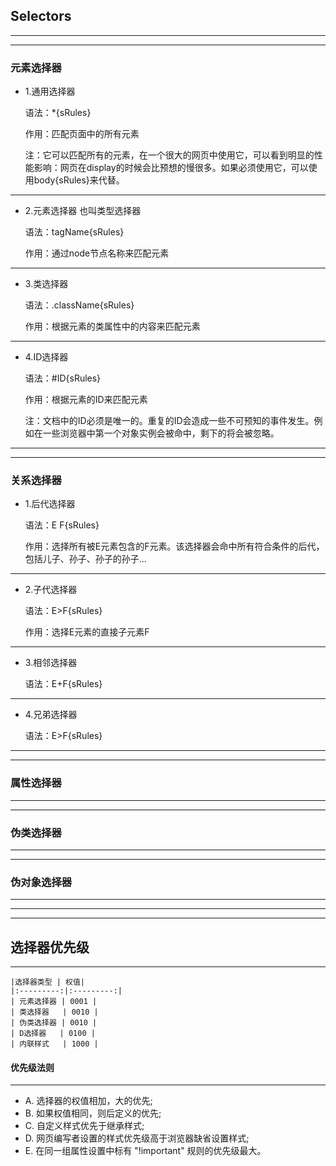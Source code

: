 ## Selectors
----
----
### 元素选择器
- 1.通用选择器
    
    语法：*{sRules}
    
    作用：匹配页面中的所有元素
    
    注：它可以匹配所有的元素，在一个很大的网页中使用它，可以看到明显的性能影响：网页在display的时候会比预想的慢很多。如果必须使用它，可以使用body{sRules}来代替。
----
- 2.元素选择器
    也叫类型选择器
    
    语法：tagName{sRules}
    
    作用：通过node节点名称来匹配元素
----
- 3.类选择器
    
    语法：.className{sRules}
    
    作用：根据元素的类属性中的内容来匹配元素
----
- 4.ID选择器
    
    语法：#ID{sRules}
    
    作用：根据元素的ID来匹配元素
    
    注：文档中的ID必须是唯一的。重复的ID会造成一些不可预知的事件发生。例如在一些浏览器中第一个对象实例会被命中，剩下的将会被忽略。
----
----
### 关系选择器
- 1.后代选择器
    
    语法：E F{sRules}
    
    作用：选择所有被E元素包含的F元素。该选择器会命中所有符合条件的后代，包括儿子、孙子、孙子的孙子...
----
- 2.子代选择器
    
    语法：E>F{sRules}
    
    作用：选择E元素的直接子元素F
----
- 3.相邻选择器
   
    语法：E+F{sRules}
----
- 4.兄弟选择器
    
    语法：E>F{sRules}
----
----
### 属性选择器
----
----
### 伪类选择器
----
----
### 伪对象选择器
----
----
----
## 选择器优先级
----
    |选择器类型 | 权值|
    |:---------:|:---------:|
    | 元素选择器 | 0001 |
    | 类选择器   | 0010 |
    | 伪类选择器 | 0010 |
    | D选择器   | 0100 |
    | 内联样式   | 1000 |

#### 优先级法则
----
- A. 选择器的权值相加，大的优先;
- B. 如果权值相同，则后定义的优先;
- C. 自定义样式优先于继承样式;
- D. 网页编写者设置的样式优先级高于浏览器缺省设置样式;
- E. 在同一组属性设置中标有 "!important" 规则的优先级最大。


